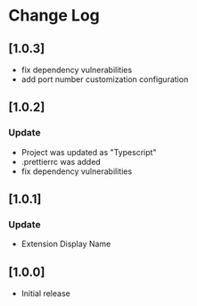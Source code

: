 # Change Log

## [1.0.3]
- fix dependency vulnerabilities
- add port number customization configuration

## [1.0.2]
### Update
- Project was updated as "Typescript"
- .prettierrc was added
- fix dependency vulnerabilities

## [1.0.1]
### Update
- Extension Display Name

## [1.0.0]
- Initial release